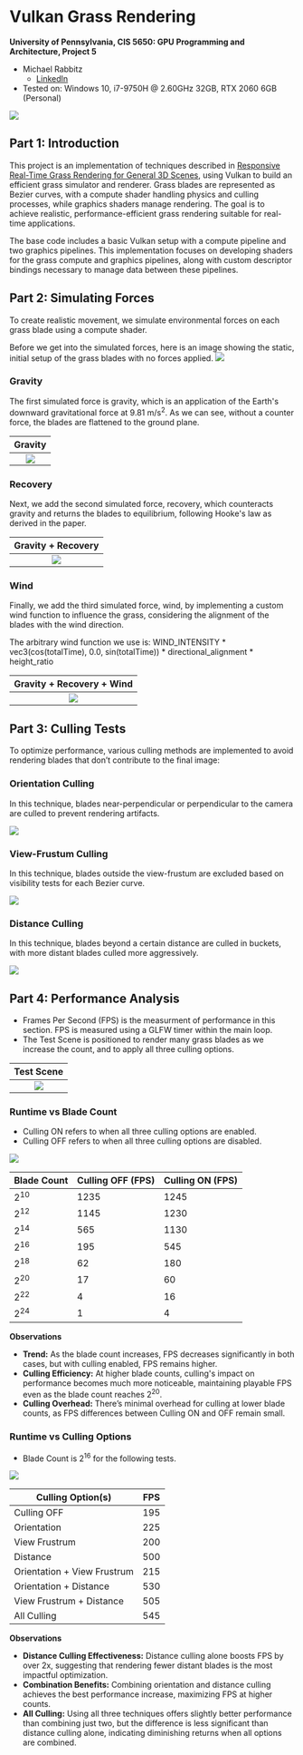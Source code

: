 Vulkan Grass Rendering
==================================

**University of Pennsylvania, CIS 5650: GPU Programming and Architecture, Project 5**

* Michael Rabbitz
  * [LinkedIn](https://www.linkedin.com/in/mike-rabbitz)
* Tested on: Windows 10, i7-9750H @ 2.60GHz 32GB, RTX 2060 6GB (Personal)

![](img/grass.gif)

## Part 1: Introduction

This project is an implementation of techniques described in [Responsive Real-Time Grass Rendering for General 3D Scenes](https://www.cg.tuwien.ac.at/research/publications/2017/JAHRMANN-2017-RRTG/JAHRMANN-2017-RRTG-draft.pdf), using Vulkan to build an efficient grass simulator and renderer. Grass blades are represented as Bezier curves, with a compute shader handling physics and culling processes, while graphics shaders manage rendering. The goal is to achieve realistic, performance-efficient grass rendering suitable for real-time applications.

The base code includes a basic Vulkan setup with a compute pipeline and two graphics pipelines. This implementation focuses on developing shaders for the grass compute and graphics pipelines, along with custom descriptor bindings necessary to manage data between these pipelines.

## Part 2: Simulating Forces
To create realistic movement, we simulate environmental forces on each grass blade using a compute shader.

Before we get into the simulated forces, here is an image showing the static, initial setup of the grass blades with no forces applied.
![](img/no_forces.PNG)

### Gravity
The first simulated force is gravity, which is an application of the Earth's downward gravitational force at 9.81 m/s<sup>2</sup>. As we can see, without a counter force, the blades are flattened to the ground plane.

|Gravity|
|:--:|
|![](img/gravity.PNG) <tr></tr>|

### Recovery
Next, we add the second simulated force, recovery, which counteracts gravity and returns the blades to equilibrium, following Hooke's law as derived in the paper.

|Gravity + Recovery|
|:--:|
|![](img/gravity_recovery.PNG) <tr></tr>|

### Wind
Finally, we add the third simulated force, wind, by implementing a custom wind function to influence the grass, considering the alignment of the blades with the wind direction.

The arbitrary wind function we use is: WIND_INTENSITY * vec3(cos(totalTime), 0.0, sin(totalTime)) * directional_alignment * height_ratio

|Gravity + Recovery + Wind|
|:--:|
|![](img/grass.gif) <tr></tr>|

## Part 3: Culling Tests
To optimize performance, various culling methods are implemented to avoid rendering blades that don’t contribute to the final image:

### Orientation Culling
In this technique, blades near-perpendicular or perpendicular to the camera are culled to prevent rendering artifacts.

![](img/orientation_culling.gif)

### View-Frustum Culling
In this technique, blades outside the view-frustum are excluded based on visibility tests for each Bezier curve.

![](img/frustrum_culling.gif)

### Distance Culling
In this technique, blades beyond a certain distance are culled in buckets, with more distant blades culled more aggressively.

![](img/distance_culling.gif)

## Part 4: Performance Analysis
- Frames Per Second (FPS) is the measurment of performance in this section. FPS is measured using a GLFW timer within the main loop.
- The Test Scene is positioned to render many grass blades as we increase the count, and to apply all three culling options.


|Test Scene|
|:--:|
|![](img/test_scene.PNG) <tr></tr>|

### Runtime vs Blade Count
- Culling ON refers to when all three culling options are enabled.
- Culling OFF refers to when all three culling options are disabled.


![](img/runtime_blade_count.png)

|  Blade Count  | Culling OFF (FPS) | Culling ON (FPS)  |
| ------------- | ----------------- | ----------------- |
|2<sup>10</sup> |1235               |1245               |
|2<sup>12</sup> |1145               |1230               |
|2<sup>14</sup> |565                |1130               |
|2<sup>16</sup> |195                |545                |
|2<sup>18</sup> |62                 |180                |
|2<sup>20</sup> |17                 |60                 |
|2<sup>22</sup> |4                  |16                 |
|2<sup>24</sup> |1                  |4                  |

**Observations**
- **Trend:** As the blade count increases, FPS decreases significantly in both cases, but with culling enabled, FPS remains higher.
- **Culling Efficiency:** At higher blade counts, culling's impact on performance becomes much more noticeable, maintaining playable FPS even as the blade count reaches 2<sup>20</sup>.
- **Culling Overhead:** There’s minimal overhead for culling at lower blade counts, as FPS differences between Culling ON and OFF remain small.

### Runtime vs Culling Options
- Blade Count is 2<sup>16</sup> for the following tests.


![](img/runtime_culling.png)

|      Culling Option(s)     | FPS |
| -------------------------- | --- |
|Culling OFF                 |195  |
|Orientation                 |225  |
|View Frustrum               |200  |
|Distance                    |500  |
|Orientation + View Frustrum |215  |
|Orientation + Distance      |530  |
|View Frustrum + Distance    |505  |
|All Culling                 |545  |

**Observations**
- **Distance Culling Effectiveness:** Distance culling alone boosts FPS by over 2x, suggesting that rendering fewer distant blades is the most impactful optimization.
- **Combination Benefits:** Combining orientation and distance culling achieves the best performance increase, maximizing FPS at higher counts.
- **All Culling:** Using all three techniques offers slightly better performance than combining just two, but the difference is less significant than distance culling alone, indicating diminishing returns when all options are combined.
